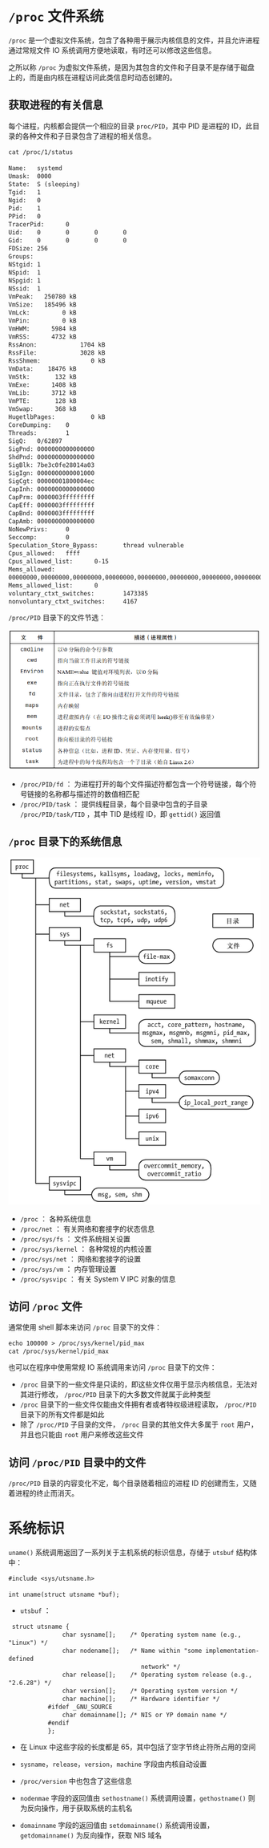 # `/proc` 文件系统

`/proc` 是一个虚拟文件系统，包含了各种用于展示内核信息的文件，并且允许进程通过常规文件 IO 系统调用方便地读取，有时还可以修改这些信息。

之所以称 `/proc`  为虚拟文件系统，是因为其包含的文件和子目录不是存储于磁盘上的，而是由内核在进程访问此类信息时动态创建的。

## 获取进程的有关信息

每个进程，内核都会提供一个相应的目录 `proc/PID`，其中 PID 是进程的 ID，此目录的各种文件和子目录包含了进程的相关信息。

```
cat /proc/1/status

Name:   systemd
Umask:  0000
State:  S (sleeping)
Tgid:   1
Ngid:   0
Pid:    1
PPid:   0
TracerPid:      0
Uid:    0       0       0       0
Gid:    0       0       0       0
FDSize: 256
Groups:
NStgid: 1
NSpid:  1
NSpgid: 1
NSsid:  1
VmPeak:   250780 kB
VmSize:   185496 kB
VmLck:         0 kB
VmPin:         0 kB
VmHWM:      5984 kB
VmRSS:      4732 kB
RssAnon:            1704 kB
RssFile:            3028 kB
RssShmem:              0 kB
VmData:    18476 kB
VmStk:       132 kB
VmExe:      1408 kB
VmLib:      3712 kB
VmPTE:       128 kB
VmSwap:      368 kB
HugetlbPages:          0 kB
CoreDumping:    0
Threads:        1
SigQ:   0/62897
SigPnd: 0000000000000000
ShdPnd: 0000000000000000
SigBlk: 7be3c0fe28014a03
SigIgn: 0000000000001000
SigCgt: 00000001800004ec
CapInh: 0000000000000000
CapPrm: 0000003fffffffff
CapEff: 0000003fffffffff
CapBnd: 0000003fffffffff
CapAmb: 0000000000000000
NoNewPrivs:     0
Seccomp:        0
Speculation_Store_Bypass:       thread vulnerable
Cpus_allowed:   ffff
Cpus_allowed_list:      0-15
Mems_allowed:   00000000,00000000,00000000,00000000,00000000,00000000,00000000,00000000,00000000,00000000,00000000,00000000,00000000,00000000,00000000,00000000,00000000,00000000,00000000,00000000,00000000,00000000,00000000,00000000,00000000,00000000,00000000,00000000,00000000,00000000,00000000,00000001
Mems_allowed_list:      0
voluntary_ctxt_switches:        1473385
nonvoluntary_ctxt_switches:     4167
```

`/proc/PID` 目录下的文件节选：

![](./img/process_status.png)

- `/proc/PID/fd` ： 为进程打开的每个文件描述符都包含一个符号链接，每个符号链接的名称都与描述符的数值相匹配
- `/proc/PID/task` ： 提供线程目录，每个目录中包含的子目录 `/proc/PID/task/TID` ，其中 TID 是线程 ID，即 `gettid()` 返回值

## `/proc` 目录下的系统信息

![](./img/process_system.png)

- `/proc` ： 各种系统信息
- `/proc/net` ： 有关网络和套接字的状态信息
- `/proc/sys/fs` ： 文件系统相关设置
- `/proc/sys/kernel` ： 各种常规的内核设置
- `/proc/sys/net` ： 网络和套接字的设置
- `/proc/sys/vm` ： 内存管理设置
- `/proc/sysvipc` ： 有关 System V IPC 对象的信息

## 访问 `/proc` 文件

通常使用 shell 脚本来访问 `/proc` 目录下的文件：

```
echo 100000 > /proc/sys/kernel/pid_max
cat /proc/sys/kernel/pid_max
```

也可以在程序中使用常规 IO 系统调用来访问 `/proc` 目录下的文件：

-  `/proc` 目录下的一些文件是只读的，即这些文件仅用于显示内核信息，无法对其进行修改， `/proc/PID` 目录下的大多数文件就属于此种类型 
-  `/proc` 目录下的一些文件仅能由文件拥有者或者特权级进程读取， `/proc/PID` 目录下的所有文件都是如此
- 除了  `/proc/PID` 子目录的文件， `/proc` 目录的其他文件大多属于 `root`  用户，并且也只能由 `root` 用户来修改这些文件

## 访问  `/proc/PID` 目录中的文件

`/proc/PID` 目录的内容变化不定，每个目录随着相应的进程 ID 的创建而生，又随着进程的终止而消灭。

# 系统标识

`uname()` 系统调用返回了一系列关于主机系统的标识信息，存储于 `utsbuf` 结构体中：

```
#include <sys/utsname.h>

int uname(struct utsname *buf);
```

-  `utsbuf` ：

```
 struct utsname {
               char sysname[];    /* Operating system name (e.g., "Linux") */
               char nodename[];   /* Name within "some implementation-defined
                                     network" */
               char release[];    /* Operating system release (e.g., "2.6.28") */
               char version[];    /* Operating system version */
               char machine[];    /* Hardware identifier */
           #ifdef _GNU_SOURCE
               char domainname[]; /* NIS or YP domain name */
           #endif
           };
```

- 在 Linux 中这些字段的长度都是 65，其中包括了空字节终止符所占用的空间
- `sysname`，`release`，`version`，`machine` 字段由内核自动设置
- `/proc/version` 中也包含了这些信息

- `nodenmae` 字段的返回值由 `sethostname()`  系统调用设置，`gethostname()` 则为反向操作，用于获取系统的主机名
- `domainname` 字段的返回值由 `setdomainname()`  系统调用设置，`getdomainname()` 为反向操作，获取 NIS 域名











